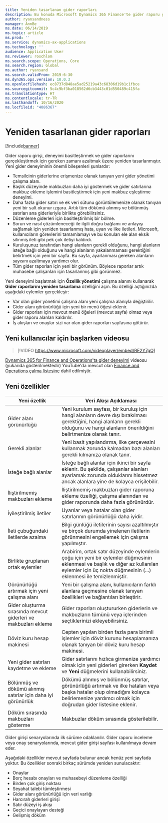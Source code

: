 ```yaml
---
title: Yeniden tasarlanan gider raporları
description: Bu konuda Microsoft Dynamics 365 Finance'te gider raporu girişi için yeniden tasarlanan ve yeniden düşünülen deneyim hakkında bilgi sağlanır. Yeni deneyim, gider raporlarını tamamlama işlemini basitleştirir ve gereken zamanı azaltır.
author: ryansandness
manager: AnnBe
ms.date: 06/14/2019
ms.topic: article
ms.prod: ''
ms.service: dynamics-ax-applications
ms.technology: ''
audience: Application User
ms.reviewer: roschlom
ms.search.scope: Operations, Core
ms.search.region: Global
ms.author: ryansand
ms.search.validFrom: 2019-6-30
ms.dyn365.ops.version: 10.0.3
ms.openlocfilehash: ec8737d848ae5ad25219a43c68306d19b1c1fbce
ms.sourcegitcommit: 5c4c9bf3ba018562d6cb3443c01d550489c415fa
ms.translationtype: HT
ms.contentlocale: tr-TR
ms.lasthandoff: 10/16/2020
ms.locfileid: "4086367"
---
```

# <a name="redesigned-expense-reports"></a>Yeniden tasarlanan gider raporları
[!include[banner](../includes/banner.md)]

Gider raporu girişi, deneyimi basitleştirmek ve gider raporlarını gerçekleştirmek için gereken zamanı azaltmak üzere yeniden tasarlanmıştır. Yeni gider deneyiminin önemli bileşenleri şunlardır:

- Temsilcinin giderlerine erişmenize olanak tanıyan yeni gider yönetimi çalışma alanı.
- Başlık düzeyinde makbuzları daha iyi göstermek ve gider satırlarına makbuz ekleme işlemini basitleştirmek için yeni makbuz eşleştirme deneyimi.
- Daha fazla gider satırı ve ek veri sütunu görüntülemenize olanak tanıyan yeni bir salt okunur ızgara. Artık tüm dökümü alınmış ve bölünmüş satırları ana giderleriyle birlikte görebilirsiniz.
- Düzenleme giderleri için basitleştirilmiş bir bölme.
- Sorun ve nasıl çözümleneceği ile ilgili doğru bağlamı ve anlayışı sağlamak için yeniden tasarlanmış hata, uyarı ve ilke iletileri. Microsoft, kullanıcıların görevlerini tamamlamayı ve bu konuları ele alan eksik silinmiş ileti gibi pek çok iletiyi kaldırdı.
- Kuruluşunuz tarafından hangi alanların gerekli olduğunu, hangi alanların isteğe bağlı olduğunu ve hangi alanların yakalanmaması gerektiğini belirtmek için yeni bir sayfa. Bu sayfa, ayarlanması gereken alanların sayısını azaltmaya yardımcı olur.
- Tüm gider raporları için yeni bir görünüm. Böylece raporlar artık muhasebe çalışanları için tasarlanmış gibi görünmez.

Yeni deneyimi başlatmak için **Özellik yönetimi** çalışma alanını kullanarak **Gider raporlarını yeniden tasarlama** özelliğini açın. Bu özelliği açtığınızda aşağıdaki eylemler gerçekleşir:

- Var olan gider yönetimi çalışma alanı yeni çalışma alanıyla değiştirilir.
- Gider alanı görünürlüğü için yeni bir menü öğesi eklenir.
- Gider raporları için mevcut menü öğeleri (mevcut sayfa) olmaz veya gider raporu alanları kaldırılır.
- İş akışları ve onaylar sizi var olan gider raporları sayfasına götürür.

## <a name="getting-started-video-for-new-users"></a>Yeni kullanıcılar için başlarken videosu

> [!VIDEO https://www.microsoft.com/videoplayer/embed/RE2Y7gO]

[Dynamics 365 for Finance and Operations'ta gider deneyimi](https://youtu.be/Ocy-MsTvEE0) videosu (yukarıda gösterilmektedir) YouTube'da mevcut olan [Finance and Operations çalma listesine](https://www.youtube.com/playlist?list=PLcakwueIHoT_SYfIaPGoOhloFoCXiUSyW) dahil edilmiştir.

## <a name="new-features"></a>Yeni özellikler

| Yeni özellik | Veri Akışı Açıklaması |
|---|----|
| Gider alanı görünürlüğü | Yeni kurulum sayfası, bir kuruluş için hangi alanların devre dışı bırakılması gerektiğini, hangi alanların gerekli olduğunu ve hangi alanların önerildiğini belirtmenize olanak tanır. |
| Gerekli alanlar | Yeni basit yapılandırma, ilke çerçevesini kullanmak zorunda kalmadan bazı alanları gerekli kılmanıza olanak tanır. |
| İsteğe bağlı alanlar | İsteğe bağlı alanlar için ikinci bir sayfa eklenir. Bu şekilde, çalışanlar alanları ayarlamak zorunda olduklarını hissetmez ancak alanlara yine de kolayca erişilebilir. |
| İliştirilmemiş makbuzları ekleme | İliştirilmemiş makbuzları gider raporuna ekleme özelliği, çalışma alanından ve gider raporunda daha fazla görünürdür. |
| İyileştirilmiş iletiler | Uyarılar veya hatalar olan gider satırlarının görünürlüğü daha iyidir. |
| İleti çubuğundaki iletilerde azalma| Bilgi günlüğü iletilerinin sayısı azaltılmıştır ve birçok durumda yinelenen iletilerin görünmesini engellemek için çalışma yapılmıştır. |
| Birlikte gruplanan ortak eylemler | Arabirim, ortak satır düzeyinde eylemlerin çoğu için yeni bir eylemler düğmesinin eklenmesi ve başlık ve diğer az kullanılan eylemler için üç nokta düğmesinin (...) eklenmesi ile temizlenmiştir. |
| Görünürlüğü artırmak için yeni çalışma alanı | Yeni bir çalışma alanı, kullanıcıların farklı alanlara geçmesine olanak tanıyan özellikleri ve bağlantıları birleştirir. |
| Gider oluşturma sırasında mevcut giderleri ve makbuzları ekleme | Gider raporları oluştururken giderlerin ve makbuzların tümünü veya içlerinden seçtiklerinizi ekleyebilirsiniz. |
| Döviz kuru hesap makinesi | Cepten yapılan birden fazla para birimli işlemler için döviz kurunu hesaplamanıza olanak tanıyan bir döviz kuru hesap makinesi. |
| Yeni gider satırları kaydetme ve ekleme | Gider satırlarını hızlıca girmenize yardımcı olmak için yeni giderleri girerken **Kaydet** ve **Yeni** düğmelerini kullanabilirsiniz. |
| Bölünmüş ve dökümü alınmış satırlar için daha iyi görünürlük | Dökümü alınmış ve bölünmüş satırlar, görünürlüğü artırmak ve ilke hataları veya başka hatalar olup olmadığını kolayca belirlemenize yardımcı olmak için doğrudan gider listesine eklenir. |
| Döküm sırasında makbuzları gösterme | Makbuzlar döküm sırasında gösterilebilir. |

Gider girişi senaryolarında ilk sürüme odaklanılır. Gider raporu inceleme veya onay senaryolarında, mevcut gider girişi sayfası kullanılmaya devam eder.

Aşağıdaki özellikler mevcut sayfada bulunur ancak henüz yeni sayfada yoktur. Bu özellikler sonraki birkaç sürümde yeniden sunulacaktır:

- Onaylar
- Borç hesabı onayları ve muhasebeyi düzenleme özelliği
- Birden çok giriş noktası
- Seyahat talebi tümleştirmesi
- Gider alanı görünürlüğü için veri varlığı
- Harcırah giderleri girişi
- Satır düzeyi iş akışı
- Geçici onaylayan desteği
- Gelişmiş döküm
